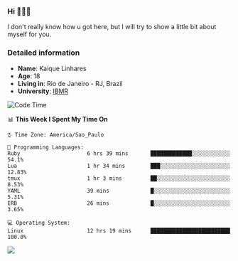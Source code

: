 ### Hi 🙋🏽‍♂️

I don't really know how u got here, but I will try to show a little bit about myself for you.

### Detailed information

* **Name**: Kaique Linhares
* **Age**: 18
* **Living in**: Rio  de Janeiro - RJ, Brazil
* **University**: [IBMR](https://www.ibmr.br/)

<!--START_SECTION:waka-->
![Code Time](http://img.shields.io/badge/Code%20Time-229%20hrs%2013%20mins-blue)

📊 **This Week I Spent My Time On** 

```text
⌚︎ Time Zone: America/Sao_Paulo

💬 Programming Languages: 
Ruby                     6 hrs 39 mins       █████████████░░░░░░░░░░░░   54.1% 
Lua                      1 hr 34 mins        ███░░░░░░░░░░░░░░░░░░░░░░   12.83% 
tmux                     1 hr 3 mins         ██░░░░░░░░░░░░░░░░░░░░░░░   8.53% 
YAML                     39 mins             █░░░░░░░░░░░░░░░░░░░░░░░░   5.31% 
ERB                      26 mins             █░░░░░░░░░░░░░░░░░░░░░░░░   3.65%

💻 Operating System: 
Linux                    12 hrs 19 mins      █████████████████████████   100.0%

```


<!--END_SECTION:waka-->

<a href="https://www.linkedin.com/in/kaique-linhares-25a840208/"  target="_blank"><img src="https://img.shields.io/badge/-LinkedIn-%230077B5?style=for-the-badge&logo=linkedin&logoColor=white" target="_blank"></a>
